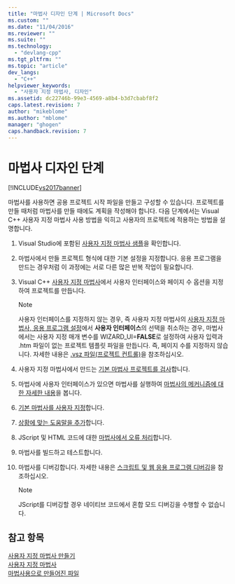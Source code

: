 ```yaml
---
title: "마법사 디자인 단계 | Microsoft Docs"
ms.custom: ""
ms.date: "11/04/2016"
ms.reviewer: ""
ms.suite: ""
ms.technology: 
  - "devlang-cpp"
ms.tgt_pltfrm: ""
ms.topic: "article"
dev_langs: 
  - "C++"
helpviewer_keywords: 
  - "사용자 지정 마법사, 디자인"
ms.assetid: dc22746b-99e3-4569-a8b4-b3d7cbabf8f2
caps.latest.revision: 7
author: "mikeblome"
ms.author: "mblome"
manager: "ghogen"
caps.handback.revision: 7
---
```

# 마법사 디자인 단계
[!INCLUDE[vs2017banner](../assembler/inline/includes/vs2017banner.md)]

마법사를 사용하면 공용 프로젝트 시작 파일을 만들고 구성할 수 있습니다.  프로젝트를 만들 때처럼 마법사를 만들 때에도 계획을 작성해야 합니다.  다음 단계에서는 Visual C\+\+ 사용자 지정 마법사 사용 방법을 익히고 사용자의 프로젝트에 적용하는 방법을 설명합니다.  
  
1.  Visual Studio에 포함된 [사용자 지정 마법사 샘플](http://msdn.microsoft.com/ko-kr/6afa2143-062c-4a68-81ca-66cbf4b95261)을 확인합니다.  
  
2.  마법사에서 만들 프로젝트 형식에 대한 기본 설정을 지정합니다.  응용 프로그램을 만드는 경우처럼 이 과정에는 서로 다른 많은 반복 작업이 필요합니다.  
  
3.  Visual C\+\+ [사용자 지정 마법사](../ide/creating-a-custom-wizard.md)에서 사용자 인터페이스와 페이지 수 옵션을 지정하여 프로젝트를 만듭니다.  
  
    > [!NOTE]
    >  사용자 인터페이스를 지정하지 않는 경우, 즉 사용자 지정 마법사의 [사용자 지정 마법사, 응용 프로그램 설정](../ide/application-settings-custom-wizard.md)에서 **사용자 인터페이스**의 선택을 취소하는 경우, 마법사에서는 사용자 지정 매개 변수를 WIZARD\_UI\=**FALSE**로 설정하여 사용자 입력과 .htm 파일이 없는 프로젝트 템플릿 파일을 만듭니다.  즉, 페이지 수를 지정하지 않습니다.  자세한 내용은 [.vsz 파일\(프로젝트 컨트롤\)](../ide/dot-vsz-file-project-control.md)을 참조하십시오.  
  
4.  사용자 지정 마법사에서 만드는 [기본 마법사 프로젝트를 검사](../ide/examining-the-basic-wizard-project.md)합니다.  
  
5.  마법사에 사용자 인터페이스가 있으면 마법사를 실행하여 [마법사의 메커니즘에 대한 자세한 내용](../ide/examining-the-mechanics-of-a-wizard.md)을 봅니다.  
  
6.  [기본 마법사를 사용자 지정](../ide/customizing-your-wizard.md)합니다.  
  
7.  [상황에 맞는 도움말을 추가](../ide/providing-context-sensitive-help.md)합니다.  
  
8.  JScript 및 HTML 코드에 대한 [마법사에서 오류 처리](../ide/handling-errors-in-wizards.md)합니다.  
  
9. 마법사를 빌드하고 테스트합니다.  
  
10. 마법사를 디버깅합니다.  자세한 내용은 [스크립트 및 웹 응용 프로그램 디버깅](../Topic/Debugging%20Web%20Applications%20and%20Script.md)을 참조하십시오.  
  
    > [!NOTE]
    >  JScript를 디버깅할 경우 네이티브 코드에서 혼합 모드 디버깅을 수행할 수 없습니다.  
  
## 참고 항목  
 [사용자 지정 마법사 만들기](../ide/creating-a-custom-wizard.md)   
 [사용자 지정 마법사](../ide/custom-wizard.md)   
 [마법사용으로 만들어진 파일](../ide/files-created-for-your-wizard.md)